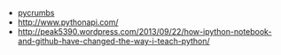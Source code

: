 - [pycrumbs](https://github.com/kirang89/pycrumbs/blob/master/pycrumbs.md)
- http://www.pythonapi.com/
- http://peak5390.wordpress.com/2013/09/22/how-ipython-notebook-and-github-have-changed-the-way-i-teach-python/
